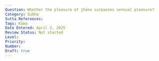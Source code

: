 ```yaml
---
Question: Whether the pleasure of jhāna surpasses sensual pleasure?
Category: Sukha
Sutta References:
Tags: Kāma
Date Entered: April 2, 2025
Review Status: Not started
Level: 
Priority: 
Number: 
Draft: true
---
```

